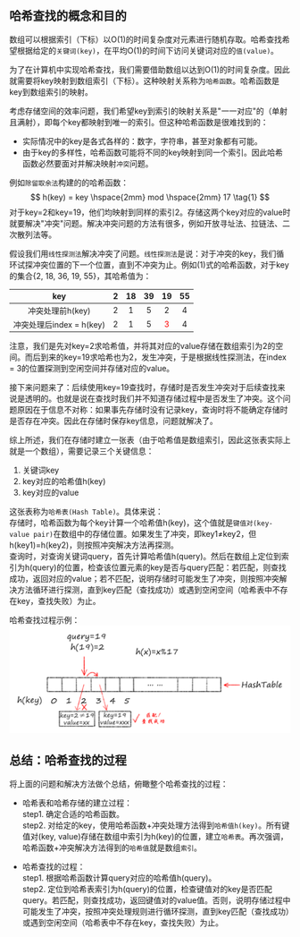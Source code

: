 ## 哈希查找的概念和目的

数组可以根据索引（下标）以O(1)的时间复杂度对元素进行随机存取。哈希查找希望根据给定的`关键词(key)`，在平均O(1)的时间下访问关键词对应的`值(value)`。

为了在计算机中实现哈希查找，我们需要借助数组以达到O(1)的时间复杂度。因此就需要将key映射到数组索引（下标）。这种映射关系称为`哈希函数`。哈希函数是key到数组索引的映射。

考虑存储空间的效率问题，我们希望key到索引的映射关系是"一一对应"的（单射且满射），即每个key都映射到唯一的索引。但这种哈希函数是很难找到的：

+ 实际情况中的key是各式各样的：数字，字符串，甚至对象都有可能。
+ 由于key的多样性，哈希函数可能将不同的key映射到同一个索引。因此哈希函数必然要面对并解决映射`冲突`问题。

例如`除留取余法`构建的的哈希函数：
$$
h(key) = key \hspace{2mm} mod \hspace{2mm} 17 \tag{1}
$$
对于key=2和key=19，他们均映射到同样的索引2。存储这两个key对应的value时就要解决"冲突"问题。解决冲突问题的方法有很多，例如开放寻址法、拉链法、二次散列法等。

假设我们用`线性探测法`解决冲突了问题。`线性探测法`是说：对于冲突的key，我们循环试探冲突位置的下一个位置，直到不冲突为止。例如(1)式的哈希函数，对于key的集合{2, 18, 36, 19, 55}，其哈希值为：

| key | 2 | 18 | 39 | 19 | 55 |
| :-: | :-: | :-: | :-: | :-: | :-: |
| 冲突处理前h(key) | 2 | 1 | 5 | 2 | 4 |
| 冲突处理后index = h(key) | 2 | 1 | 5 | <font color='red'> 3 </font> | 4 |

注意，我们是先对key=2求哈希值，并将其对应的value存储在数组索引为2的空间。而后到来的key=19求哈希也为2，发生冲突，于是根据线性探测法，在index = 3的位置探测到空闲空间并存储对应的value。

接下来问题来了：后续使用key=19查找时，存储时是否发生冲突对于后续查找来说是透明的。也就是说在查找时我们并不知道存储过程中是否发生了冲突。这个问题原因在于信息不对称：如果事先存储时没有记录key，查询时将不能确定存储时是否存在冲突。因此在存储时保存key信息，问题就解决了。

综上所述，我们在存储时建立一张表（由于哈希值是数组索引，因此这张表实际上就是一个数组），需要记录三个关键信息：

1. 关键词key
2. key对应的哈希值h(key)
3. key对应的value

这张表称为`哈希表(Hash Table)`。具体来说：  
存储时，哈希函数为每个key计算一个哈希值h(key)，这个值就是`键值对(key-value pair)`在数组中的存储位置。如果发生了冲突，即key1≠key2，但h(key1)=h(key2)，则按照冲突解决方法再探测。  
查询时，对查询关键词query，首先计算哈希值h(query)。然后在数组上定位到索引为h(query)的位置，检查该位置元素的key是否与query匹配：若匹配，则查找成功，返回对应的value；若不匹配，说明存储时可能发生了冲突，则按照冲突解决方法循环进行探测，直到key匹配（查找成功）或遇到空闲空间（哈希表中不存在key，查找失败）为止。

哈希查找过程示例：
![哈希查找过程](./哈希查找/hashTable.png)

## 总结：哈希查找的过程

将上面的问题和解决方法做个总结，俯瞰整个哈希查找的过程：

+ 哈希表和哈希存储的建立过程：  
step1. 确定合适的哈希函数。  
step2. 对给定的key，使用哈希函数+冲突处理方法得到`哈希值h(key)`。所有键值对(key, value)存储在数组中索引为h(key)的位置，建立`哈希表`。再次强调，哈希函数+冲突解决方法得到的`哈希值`就是数组`索引`。

+ 哈希查找的过程：  
step1. 根据哈希函数计算query对应的哈希值h(query)。  
step2. 定位到哈希表索引为h(query)的位置，检查键值对的key是否匹配query。若匹配，则查找成功，返回键值对的value值。否则，说明存储过程中可能发生了冲突，按照冲突处理规则进行循环探测，直到key匹配（查找成功）或遇到空闲空间（哈希表中不存在key，查找失败）为止。
